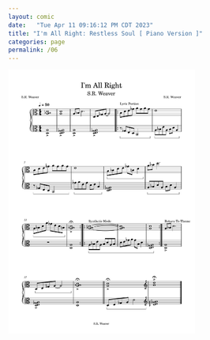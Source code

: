 ```yaml
---
layout: comic
date:   "Tue Apr 11 09:16:12 PM CDT 2023"
title: "I'm All Right: Restless Soul [ Piano Version ]"
categories: page
permalink: /06
---
```

<img src="https://github.com/LWFlouisa/MyDiscography/blob/main/images/RestlessSoul/I'm%20All%20Right-1.png?raw=true" width="75%"></img>
